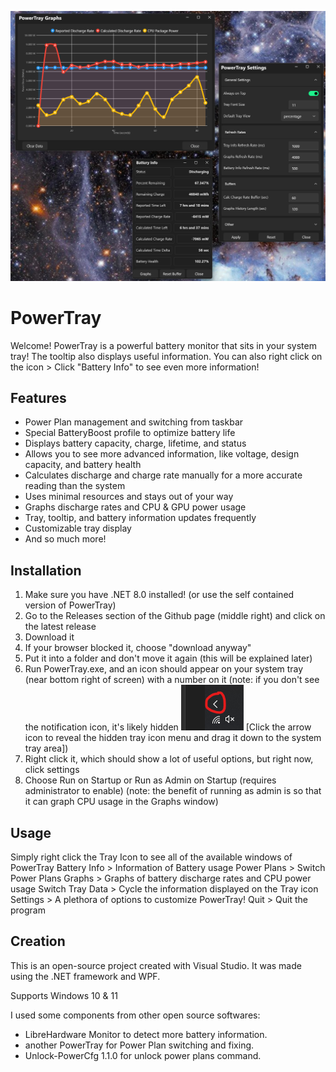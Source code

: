 ![Alt text](Branding.png?raw=true "")

# PowerTray
Welcome! PowerTray is a powerful battery monitor that sits in your system tray!
The tooltip also displays useful information.
You can also right click on the icon > Click "Battery Info" to see even more information!

## Features
- Power Plan management and switching from taskbar
- Special BatteryBoost profile to optimize battery life
- Displays battery capacity, charge, lifetime, and status
- Allows you to see more advanced information, like voltage, design capacity, and battery health
- Calculates discharge and charge rate manually for a more accurate reading than the system
- Uses minimal resources and stays out of your way
- Graphs discharge rates and CPU & GPU power usage
- Tray, tooltip, and battery information updates frequently
- Customizable tray display
- And so much more!

## Installation
1. Make sure you have .NET 8.0 installed! (or use the self contained version of PowerTray)
2. Go to the Releases section of the Github page (middle right) and click on the latest release
2. Download it
3. If your browser blocked it, choose "download anyway"
4. Put it into a folder and don't move it again (this will be explained later)
5. Run PowerTray.exe, and an icon should appear on your system tray (near bottom right of screen) with a number on it
(note: if you don't see the notification icon, it's likely hidden ![Alt text](HiddenTray.png?raw=true "") [Click the arrow icon to reveal the hidden tray icon menu and drag it down to the system tray area])
6. Right click it, which should show a lot of useful options, but right now, click settings
7. Choose Run on Startup or Run as Admin on Startup (requires administrator to enable)
(note: the benefit of running as admin is so that it can graph CPU usage in the Graphs window)

## Usage
Simply right click the Tray Icon to see all of the available windows of PowerTray
Battery Info > Information of Battery usage
Power Plans > Switch Power Plans
Graphs > Graphs of battery discharge rates and CPU power usage
Switch Tray Data > Cycle the information displayed on the Tray icon
Settings > A plethora of options to customize PowerTray!
Quit > Quit the program


## Creation
This is an open-source project created with Visual Studio.
It was made using the .NET framework and WPF.

Supports Windows 10 & 11

I used some components from other open source softwares:
- LibreHardware Monitor to detect more battery information.
- another PowerTray for Power Plan switching and fixing.
- Unlock-PowerCfg 1.1.0 for unlock power plans command.